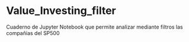 # Value_Investing_filter
Cuaderno de Jupyter Notebook que permite analizar mediante filtros las compañias del SP500 
